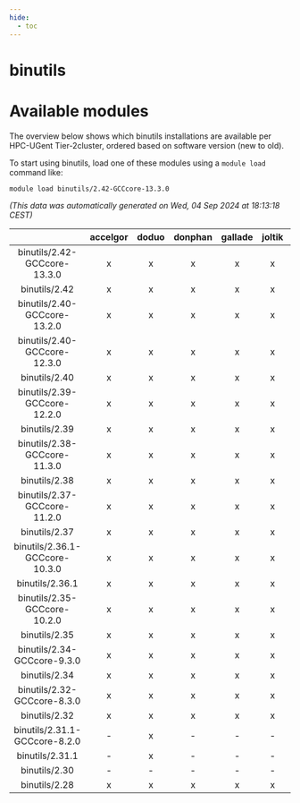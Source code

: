 ```yaml
---
hide:
  - toc
---
```


binutils
========

# Available modules


The overview below shows which binutils installations are available per HPC-UGent Tier-2cluster, ordered based on software version (new to old).

To start using binutils, load one of these modules using a `module load` command like:

```shell
module load binutils/2.42-GCCcore-13.3.0
```

*(This data was automatically generated on Wed, 04 Sep 2024 at 18:13:18 CEST)*  

| |accelgor|doduo|donphan|gallade|joltik|shinx|skitty|
| :---: | :---: | :---: | :---: | :---: | :---: | :---: | :---: |
|binutils/2.42-GCCcore-13.3.0|x|x|x|x|x|x|x|
|binutils/2.42|x|x|x|x|x|x|x|
|binutils/2.40-GCCcore-13.2.0|x|x|x|x|x|x|x|
|binutils/2.40-GCCcore-12.3.0|x|x|x|x|x|x|x|
|binutils/2.40|x|x|x|x|x|x|x|
|binutils/2.39-GCCcore-12.2.0|x|x|x|x|x|x|x|
|binutils/2.39|x|x|x|x|x|x|x|
|binutils/2.38-GCCcore-11.3.0|x|x|x|x|x|x|x|
|binutils/2.38|x|x|x|x|x|x|x|
|binutils/2.37-GCCcore-11.2.0|x|x|x|x|x|x|x|
|binutils/2.37|x|x|x|x|x|x|x|
|binutils/2.36.1-GCCcore-10.3.0|x|x|x|x|x|-|x|
|binutils/2.36.1|x|x|x|x|x|-|x|
|binutils/2.35-GCCcore-10.2.0|x|x|x|x|x|-|x|
|binutils/2.35|x|x|x|x|x|-|x|
|binutils/2.34-GCCcore-9.3.0|x|x|x|x|x|-|x|
|binutils/2.34|x|x|x|x|x|-|x|
|binutils/2.32-GCCcore-8.3.0|x|x|x|x|x|-|x|
|binutils/2.32|x|x|x|x|x|-|x|
|binutils/2.31.1-GCCcore-8.2.0|-|x|-|-|-|-|-|
|binutils/2.31.1|-|x|-|-|-|-|x|
|binutils/2.30|-|-|-|-|-|-|x|
|binutils/2.28|x|x|x|x|x|-|x|
